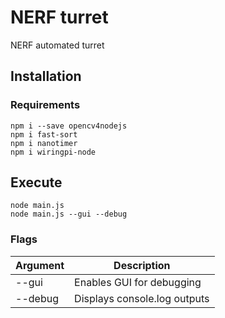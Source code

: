 # NERF turret
NERF automated turret

## Installation

### Requirements

```
npm i --save opencv4nodejs
npm i fast-sort
npm i nanotimer
npm i wiringpi-node
```

## Execute
```
node main.js
node main.js --gui --debug
```

### Flags

| Argument  | Description |
| ------------- | ------------- |
| --gui | Enables GUI for debugging  |
| --debug | Displays console.log outputs |
